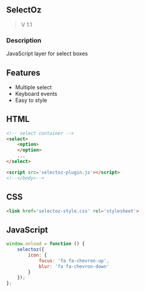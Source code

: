 ## SelectOz
  > V 1.1

### Description
JavaScript layer for select boxes

## Features
 * Multiple select
 * Keyboard events
 * Easy to style
 
## HTML
``` html 
<!-- select container -->
<select>
    <option>
    </option>
    ...
</select>

<script src='selectoz-plugin.js'></script>
<!--</body>-->
```

## CSS
``` html 
<link href='selectoz-style.css' rel='stylesheet'>
```

## JavaScript
```javascript
window.onload = function () {
    selectoz({
        icon: {
            focus: 'fa fa-chevron-up',
            blur: 'fa fa-chevron-down'
        }
    });
};
```
